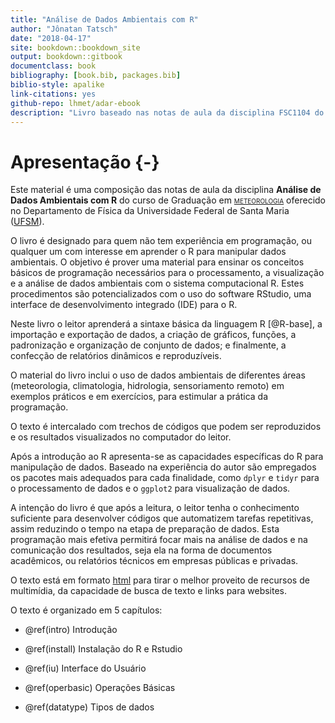 ```yaml
--- 
title: "Análise de Dados Ambientais com R"
author: "Jônatan Tatsch"
date: "2018-04-17"
site: bookdown::bookdown_site
output: bookdown::gitbook
documentclass: book
bibliography: [book.bib, packages.bib]
biblio-style: apalike
link-citations: yes
github-repo: lhmet/adar-ebook
description: "Livro baseado nas notas de aula da disciplina FSC1104 do curso de graduação em Meteorologia da UFSM."
---
```


# Apresentação {-} 








Este material é uma composição das notas de aula da disciplina
**Análise de Dados Ambientais com R** do curso de Graduação em [<span style="font-variant:small-caps;">meteorologia</span>](http://w3.ufsm.br/meteorologia/) oferecido no Departamento de Física da Universidade Federal de Santa Maria ([UFSM](http://site.ufsm.br/)). 

O livro é designado para quem não tem experiência em programação, ou qualquer um com interesse em aprender o R para manipular dados ambientais. O objetivo é prover uma material para ensinar os conceitos básicos de programação necessários para o processamento, a visualização e a análise de dados ambientais com o sistema computacional R. Estes procedimentos são potencializados com o uso do software RStudio, uma interface de desenvolvimento integrado (IDE) para o R.

Neste livro o leitor aprenderá a sintaxe básica da linguagem R [@R-base], a importação e exportação de dados, a criação de gráficos, funções, a padronização e organização de conjunto de dados; e finalmente, a confecção de relatórios dinâmicos e reproduzíveis.

O material do livro inclui o uso de dados ambientais de diferentes áreas (meteorologia, climatologia, hidrologia, sensoriamento remoto) em exemplos práticos e em exercícios, para estimular a prática da programação. 

O texto é intercalado com trechos de códigos que podem ser reproduzidos e os resultados visualizados no computador do leitor. 

Após a introdução ao R apresenta-se as capacidades específicas do R para manipulação de dados. Baseado na experiência do autor são empregados os pacotes mais adequados para cada finalidade, como `dplyr` e `tidyr` para o processamento de dados e o `ggplot2` para visualização de dados.

A intenção do livro é que após a leitura, o leitor tenha o conhecimento suficiente para desenvolver códigos que automatizem tarefas repetitivas, assim reduzindo o tempo na etapa de preparação de dados. Esta programação mais efetiva permitirá focar mais na análise de dados e na comunicação dos resultados, seja ela na forma de documentos acadêmicos, ou relatórios técnicos em empresas públicas e privadas.

O texto está em formato [html](https://pt.wikipedia.org/wiki/HTML) para tirar o melhor proveito de recursos de multimídia, da capacidade de busca de texto e links para websites. 

O texto é organizado em 5 capítulos:

- \@ref(intro) Introdução

- \@ref(install) Instalação do R e Rstudio

- \@ref(iu) Interface do Usuário

- \@ref(operbasic) Operações Básicas

- \@ref(datatype) Tipos de dados



